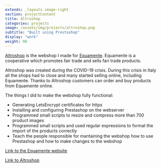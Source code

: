 ```yaml
---
extends: _layouts.image-right
section: projectContent
title: Altroshop
categories: projects
image: /assets/img/projects/altroshop.png
subtitle: "Built using Prestashop"
display: "work"
weight: 98
---
```


<a target="_blank" href="https://altroshop.equamente.info/">Altroshop</a> is the webshop I made for <a target="_blank" href="https://equamente.info/">Equamente</a>. Equamente is a cooperative which promotes fair trade and sells fari trade products.

Altroshop was created during the COVID-19 crisis. During this crisis in Italy all the shops had to close and many started selling online, including Equamente. Thanks to Altroshop customers can order and buy products from Equamente online.

The things I did to make the webshop fully functional:

- Generating LetsEncrypt certificates for https
- Installing and configuring Prestashop on the webserver
- Programmed small scripts to resize and compress more than 700 product images
- Programmed small scripts and used regular expressions to format the import of the products correctly
- Teach the people responsible for mantaining the webshop how to use Prestashop and how to make changes to the webshop

<a target="_blank" href="https://equamente.info/">Link to the Equamente website</a>

<a target="_blank" href="https://altroshop.equamente.info/">Link to Altroshop</a>
